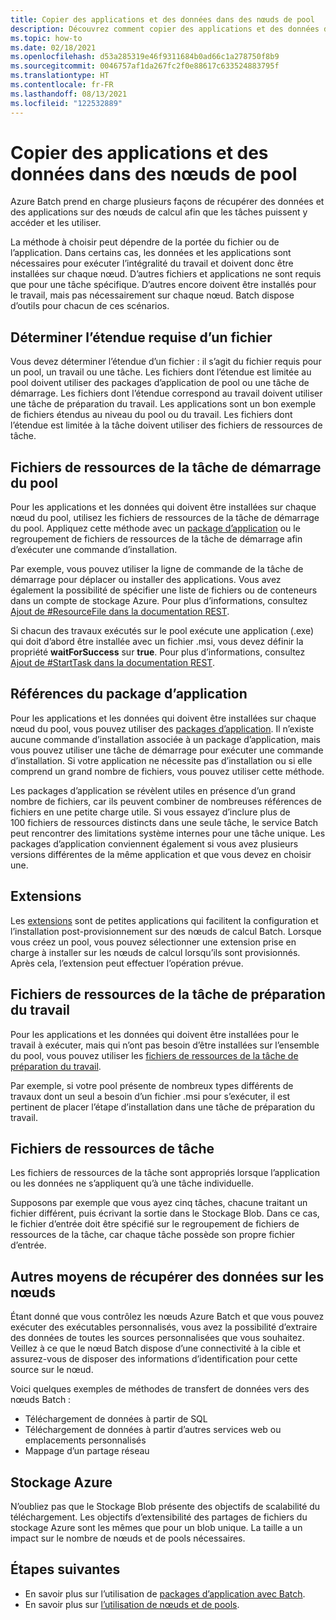 ```yaml
---
title: Copier des applications et des données dans des nœuds de pool
description: Découvrez comment copier des applications et des données dans des nœuds de pool.
ms.topic: how-to
ms.date: 02/18/2021
ms.openlocfilehash: d53a285319e46f9311684b0ad66c1a278750f8b9
ms.sourcegitcommit: 0046757af1da267fc2f0e88617c633524883795f
ms.translationtype: HT
ms.contentlocale: fr-FR
ms.lasthandoff: 08/13/2021
ms.locfileid: "122532889"
---
```

# <a name="copy-applications-and-data-to-pool-nodes"></a>Copier des applications et des données dans des nœuds de pool

Azure Batch prend en charge plusieurs façons de récupérer des données et des applications sur des nœuds de calcul afin que les tâches puissent y accéder et les utiliser.

La méthode à choisir peut dépendre de la portée du fichier ou de l’application. Dans certains cas, les données et les applications sont nécessaires pour exécuter l’intégralité du travail et doivent donc être installées sur chaque nœud. D’autres fichiers et applications ne sont requis que pour une tâche spécifique. D’autres encore doivent être installés pour le travail, mais pas nécessairement sur chaque nœud. Batch dispose d’outils pour chacun de ces scénarios.

## <a name="determine-the-scope-required-of-a-file"></a>Déterminer l’étendue requise d’un fichier

Vous devez déterminer l’étendue d’un fichier : il s’agit du fichier requis pour un pool, un travail ou une tâche. Les fichiers dont l’étendue est limitée au pool doivent utiliser des packages d’application de pool ou une tâche de démarrage. Les fichiers dont l’étendue correspond au travail doivent utiliser une tâche de préparation du travail. Les applications sont un bon exemple de fichiers étendus au niveau du pool ou du travail. Les fichiers dont l’étendue est limitée à la tâche doivent utiliser des fichiers de ressources de tâche.

## <a name="pool-start-task-resource-files"></a>Fichiers de ressources de la tâche de démarrage du pool

Pour les applications et les données qui doivent être installées sur chaque nœud du pool, utilisez les fichiers de ressources de la tâche de démarrage du pool. Appliquez cette méthode avec un [package d’application](batch-application-packages.md) ou le regroupement de fichiers de ressources de la tâche de démarrage afin d’exécuter une commande d’installation.  

Par exemple, vous pouvez utiliser la ligne de commande de la tâche de démarrage pour déplacer ou installer des applications. Vous avez également la possibilité de spécifier une liste de fichiers ou de conteneurs dans un compte de stockage Azure. Pour plus d’informations, consultez [Ajout de #ResourceFile dans la documentation REST](/rest/api/batchservice/pool/add#resourcefile).

Si chacun des travaux exécutés sur le pool exécute une application (.exe) qui doit d’abord être installée avec un fichier .msi, vous devez définir la propriété **waitForSuccess** sur **true**. Pour plus d’informations, consultez [Ajout de #StartTask dans la documentation REST](/rest/api/batchservice/pool/add#starttask).

## <a name="application-package-references"></a>Références du package d’application

Pour les applications et les données qui doivent être installées sur chaque nœud du pool, vous pouvez utiliser des [packages d’application](batch-application-packages.md). Il n’existe aucune commande d’installation associée à un package d’application, mais vous pouvez utiliser une tâche de démarrage pour exécuter une commande d’installation. Si votre application ne nécessite pas d’installation ou si elle comprend un grand nombre de fichiers, vous pouvez utiliser cette méthode.

Les packages d’application se révèlent utiles en présence d’un grand nombre de fichiers, car ils peuvent combiner de nombreuses références de fichiers en une petite charge utile. Si vous essayez d’inclure plus de 100 fichiers de ressources distincts dans une seule tâche, le service Batch peut rencontrer des limitations système internes pour une tâche unique. Les packages d’application conviennent également si vous avez plusieurs versions différentes de la même application et que vous devez en choisir une.

## <a name="extensions"></a>Extensions

Les [extensions](create-pool-extensions.md) sont de petites applications qui facilitent la configuration et l’installation post-provisionnement sur des nœuds de calcul Batch. Lorsque vous créez un pool, vous pouvez sélectionner une extension prise en charge à installer sur les nœuds de calcul lorsqu’ils sont provisionnés. Après cela, l’extension peut effectuer l’opération prévue.

## <a name="job-preparation-task-resource-files"></a>Fichiers de ressources de la tâche de préparation du travail

Pour les applications et les données qui doivent être installées pour le travail à exécuter, mais qui n’ont pas besoin d’être installées sur l’ensemble du pool, vous pouvez utiliser les [fichiers de ressources de la tâche de préparation du travail](./batch-job-prep-release.md).

Par exemple, si votre pool présente de nombreux types différents de travaux dont un seul a besoin d’un fichier .msi pour s’exécuter, il est pertinent de placer l’étape d’installation dans une tâche de préparation du travail.

## <a name="task-resource-files"></a>Fichiers de ressources de tâche

Les fichiers de ressources de la tâche sont appropriés lorsque l’application ou les données ne s’appliquent qu’à une tâche individuelle.

Supposons par exemple que vous ayez cinq tâches, chacune traitant un fichier différent, puis écrivant la sortie dans le Stockage Blob. Dans ce cas, le fichier d’entrée doit être spécifié sur le regroupement de fichiers de ressources de la tâche, car chaque tâche possède son propre fichier d’entrée.

## <a name="additional-ways-to-get-data-onto-nodes"></a>Autres moyens de récupérer des données sur les nœuds

Étant donné que vous contrôlez les nœuds Azure Batch et que vous pouvez exécuter des exécutables personnalisés, vous avez la possibilité d’extraire des données de toutes les sources personnalisées que vous souhaitez. Veillez à ce que le nœud Batch dispose d’une connectivité à la cible et assurez-vous de disposer des informations d’identification pour cette source sur le nœud.

Voici quelques exemples de méthodes de transfert de données vers des nœuds Batch :

- Téléchargement de données à partir de SQL
- Téléchargement de données à partir d’autres services web ou emplacements personnalisés
- Mappage d’un partage réseau

## <a name="azure-storage"></a>Stockage Azure

N’oubliez pas que le Stockage Blob présente des objectifs de scalabilité du téléchargement. Les objectifs d’extensibilité des partages de fichiers du stockage Azure sont les mêmes que pour un blob unique. La taille a un impact sur le nombre de nœuds et de pools nécessaires.

## <a name="next-steps"></a>Étapes suivantes

- En savoir plus sur l’utilisation de [packages d’application avec Batch](batch-application-packages.md).
- En savoir plus sur [l’utilisation de nœuds et de pools](nodes-and-pools.md).
